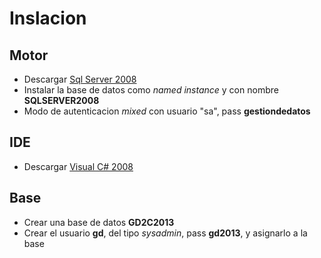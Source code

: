 # Inslacion

## Motor
- Descargar [Sql Server 2008](http://www.microsoft.com/es-ar/download/details.aspx?id=1695)
- Instalar la base de datos como _named instance_ y con nombre **SQLSERVER2008**
- Modo de autenticacion _mixed_ con usuario "sa", pass **gestiondedatos**

## IDE 
- Descargar [Visual C# 2008](http://download.microsoft.com/download/8/B/5/8B5804AD-4990-40D0-A6AA-CE894CBBB3DC/VS2008ExpressENUX1397868.iso)

## Base
- Crear una base de datos **GD2C2013**
- Crear el usuario **gd**, del tipo _sysadmin_, pass **gd2013**, y asignarlo a la base

